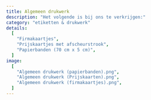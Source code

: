 ```yaml
---
title: Algemeen drukwerk
description: "Het volgende is bij ons te verkrijgen:"
category: "etiketten & drukwerk"
details:
  [
    "Firmakaartjes",
    "Prijskaartjes met afscheurstrook",
    "Papierbanden (70 cm x 5 cm)",
  ]
image:
  [
    "Algemeen drukwerk (papierbanden).png",
    "Algemeen drukwerk (Prijskaarten).png",
    "Algemeen drukwerk (firmakaartjes).png",
  ]
---
```

